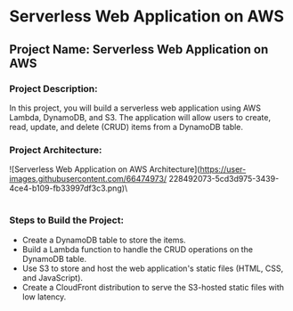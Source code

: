 # Serverless Web Application on AWS

## Project Name: Serverless Web Application on AWS

### Project Description:

In this project, you will build a serverless web application using AWS Lambda, DynamoDB, and S3. The application will allow users to create, read, update, and delete (CRUD) items from a DynamoDB table.

### Project Architecture:

![Serverless Web Application on AWS Architecture](https://user-images.githubusercontent.com/66474973/
 228492073-5cd3d975-3439-4ce4-b109-fb33997df3c3.png)\
#

### Steps to Build the Project:

* Create a DynamoDB table to store the items.
* Build a Lambda function to handle the CRUD operations on the DynamoDB table.
* Use S3 to store and host the web application's static files (HTML, CSS, and JavaScript).
* Create a CloudFront distribution to serve the S3-hosted static files with low latency.







